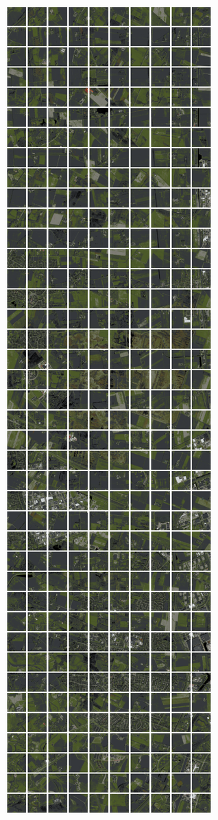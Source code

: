 <html>
<div>
<img src="https://github.com/HakkaTjakka/NL_TILE_MAP/blob/main/18/641/-1047/r.6410.-10470.png" height="44" width="44">
<img src="https://github.com/HakkaTjakka/NL_TILE_MAP/blob/main/18/641/-1047/r.6411.-10470.png" height="44" width="44">
<img src="https://github.com/HakkaTjakka/NL_TILE_MAP/blob/main/18/641/-1047/r.6412.-10470.png" height="44" width="44">
<img src="https://github.com/HakkaTjakka/NL_TILE_MAP/blob/main/18/641/-1047/r.6413.-10470.png" height="44" width="44">
<img src="https://github.com/HakkaTjakka/NL_TILE_MAP/blob/main/18/641/-1047/r.6414.-10470.png" height="44" width="44">
<img src="https://github.com/HakkaTjakka/NL_TILE_MAP/blob/main/18/641/-1047/r.6415.-10470.png" height="44" width="44">
<img src="https://github.com/HakkaTjakka/NL_TILE_MAP/blob/main/18/641/-1047/r.6416.-10470.png" height="44" width="44">
<img src="https://github.com/HakkaTjakka/NL_TILE_MAP/blob/main/18/641/-1047/r.6417.-10470.png" height="44" width="44">
<img src="https://github.com/HakkaTjakka/NL_TILE_MAP/blob/main/18/641/-1047/r.6418.-10470.png" height="44" width="44">
<img src="https://github.com/HakkaTjakka/NL_TILE_MAP/blob/main/18/641/-1047/r.6419.-10470.png" height="44" width="44">
<img src="https://github.com/HakkaTjakka/NL_TILE_MAP/blob/main/18/642/-1047/r.6420.-10470.png" height="44" width="44">
<img src="https://github.com/HakkaTjakka/NL_TILE_MAP/blob/main/18/642/-1047/r.6421.-10470.png" height="44" width="44">
<img src="https://github.com/HakkaTjakka/NL_TILE_MAP/blob/main/18/642/-1047/r.6422.-10470.png" height="44" width="44">
<img src="https://github.com/HakkaTjakka/NL_TILE_MAP/blob/main/18/642/-1047/r.6423.-10470.png" height="44" width="44">
<img src="https://github.com/HakkaTjakka/NL_TILE_MAP/blob/main/18/642/-1047/r.6424.-10470.png" height="44" width="44">
<img src="https://github.com/HakkaTjakka/NL_TILE_MAP/blob/main/18/642/-1047/r.6425.-10470.png" height="44" width="44">
<img src="https://github.com/HakkaTjakka/NL_TILE_MAP/blob/main/18/642/-1047/r.6426.-10470.png" height="44" width="44">
<img src="https://github.com/HakkaTjakka/NL_TILE_MAP/blob/main/18/642/-1047/r.6427.-10470.png" height="44" width="44">
<img src="https://github.com/HakkaTjakka/NL_TILE_MAP/blob/main/18/642/-1047/r.6428.-10470.png" height="44" width="44">
<img src="https://github.com/HakkaTjakka/NL_TILE_MAP/blob/main/18/642/-1047/r.6429.-10470.png" height="44" width="44">
<br>
<img src="https://github.com/HakkaTjakka/NL_TILE_MAP/blob/main/18/641/-1047/r.6410.-10469.png" height="44" width="44">
<img src="https://github.com/HakkaTjakka/NL_TILE_MAP/blob/main/18/641/-1047/r.6411.-10469.png" height="44" width="44">
<img src="https://github.com/HakkaTjakka/NL_TILE_MAP/blob/main/18/641/-1047/r.6412.-10469.png" height="44" width="44">
<img src="https://github.com/HakkaTjakka/NL_TILE_MAP/blob/main/18/641/-1047/r.6413.-10469.png" height="44" width="44">
<img src="https://github.com/HakkaTjakka/NL_TILE_MAP/blob/main/18/641/-1047/r.6414.-10469.png" height="44" width="44">
<img src="https://github.com/HakkaTjakka/NL_TILE_MAP/blob/main/18/641/-1047/r.6415.-10469.png" height="44" width="44">
<img src="https://github.com/HakkaTjakka/NL_TILE_MAP/blob/main/18/641/-1047/r.6416.-10469.png" height="44" width="44">
<img src="https://github.com/HakkaTjakka/NL_TILE_MAP/blob/main/18/641/-1047/r.6417.-10469.png" height="44" width="44">
<img src="https://github.com/HakkaTjakka/NL_TILE_MAP/blob/main/18/641/-1047/r.6418.-10469.png" height="44" width="44">
<img src="https://github.com/HakkaTjakka/NL_TILE_MAP/blob/main/18/641/-1047/r.6419.-10469.png" height="44" width="44">
<img src="https://github.com/HakkaTjakka/NL_TILE_MAP/blob/main/18/642/-1047/r.6420.-10469.png" height="44" width="44">
<img src="https://github.com/HakkaTjakka/NL_TILE_MAP/blob/main/18/642/-1047/r.6421.-10469.png" height="44" width="44">
<img src="https://github.com/HakkaTjakka/NL_TILE_MAP/blob/main/18/642/-1047/r.6422.-10469.png" height="44" width="44">
<img src="https://github.com/HakkaTjakka/NL_TILE_MAP/blob/main/18/642/-1047/r.6423.-10469.png" height="44" width="44">
<img src="https://github.com/HakkaTjakka/NL_TILE_MAP/blob/main/18/642/-1047/r.6424.-10469.png" height="44" width="44">
<img src="https://github.com/HakkaTjakka/NL_TILE_MAP/blob/main/18/642/-1047/r.6425.-10469.png" height="44" width="44">
<img src="https://github.com/HakkaTjakka/NL_TILE_MAP/blob/main/18/642/-1047/r.6426.-10469.png" height="44" width="44">
<img src="https://github.com/HakkaTjakka/NL_TILE_MAP/blob/main/18/642/-1047/r.6427.-10469.png" height="44" width="44">
<img src="https://github.com/HakkaTjakka/NL_TILE_MAP/blob/main/18/642/-1047/r.6428.-10469.png" height="44" width="44">
<img src="https://github.com/HakkaTjakka/NL_TILE_MAP/blob/main/18/642/-1047/r.6429.-10469.png" height="44" width="44">
<br>
<img src="https://github.com/HakkaTjakka/NL_TILE_MAP/blob/main/18/641/-1047/r.6410.-10468.png" height="44" width="44">
<img src="https://github.com/HakkaTjakka/NL_TILE_MAP/blob/main/18/641/-1047/r.6411.-10468.png" height="44" width="44">
<img src="https://github.com/HakkaTjakka/NL_TILE_MAP/blob/main/18/641/-1047/r.6412.-10468.png" height="44" width="44">
<img src="https://github.com/HakkaTjakka/NL_TILE_MAP/blob/main/18/641/-1047/r.6413.-10468.png" height="44" width="44">
<img src="https://github.com/HakkaTjakka/NL_TILE_MAP/blob/main/18/641/-1047/r.6414.-10468.png" height="44" width="44">
<img src="https://github.com/HakkaTjakka/NL_TILE_MAP/blob/main/18/641/-1047/r.6415.-10468.png" height="44" width="44">
<img src="https://github.com/HakkaTjakka/NL_TILE_MAP/blob/main/18/641/-1047/r.6416.-10468.png" height="44" width="44">
<img src="https://github.com/HakkaTjakka/NL_TILE_MAP/blob/main/18/641/-1047/r.6417.-10468.png" height="44" width="44">
<img src="https://github.com/HakkaTjakka/NL_TILE_MAP/blob/main/18/641/-1047/r.6418.-10468.png" height="44" width="44">
<img src="https://github.com/HakkaTjakka/NL_TILE_MAP/blob/main/18/641/-1047/r.6419.-10468.png" height="44" width="44">
<img src="https://github.com/HakkaTjakka/NL_TILE_MAP/blob/main/18/642/-1047/r.6420.-10468.png" height="44" width="44">
<img src="https://github.com/HakkaTjakka/NL_TILE_MAP/blob/main/18/642/-1047/r.6421.-10468.png" height="44" width="44">
<img src="https://github.com/HakkaTjakka/NL_TILE_MAP/blob/main/18/642/-1047/r.6422.-10468.png" height="44" width="44">
<img src="https://github.com/HakkaTjakka/NL_TILE_MAP/blob/main/18/642/-1047/r.6423.-10468.png" height="44" width="44">
<img src="https://github.com/HakkaTjakka/NL_TILE_MAP/blob/main/18/642/-1047/r.6424.-10468.png" height="44" width="44">
<img src="https://github.com/HakkaTjakka/NL_TILE_MAP/blob/main/18/642/-1047/r.6425.-10468.png" height="44" width="44">
<img src="https://github.com/HakkaTjakka/NL_TILE_MAP/blob/main/18/642/-1047/r.6426.-10468.png" height="44" width="44">
<img src="https://github.com/HakkaTjakka/NL_TILE_MAP/blob/main/18/642/-1047/r.6427.-10468.png" height="44" width="44">
<img src="https://github.com/HakkaTjakka/NL_TILE_MAP/blob/main/18/642/-1047/r.6428.-10468.png" height="44" width="44">
<img src="https://github.com/HakkaTjakka/NL_TILE_MAP/blob/main/18/642/-1047/r.6429.-10468.png" height="44" width="44">
<br>
<img src="https://github.com/HakkaTjakka/NL_TILE_MAP/blob/main/18/641/-1047/r.6410.-10467.png" height="44" width="44">
<img src="https://github.com/HakkaTjakka/NL_TILE_MAP/blob/main/18/641/-1047/r.6411.-10467.png" height="44" width="44">
<img src="https://github.com/HakkaTjakka/NL_TILE_MAP/blob/main/18/641/-1047/r.6412.-10467.png" height="44" width="44">
<img src="https://github.com/HakkaTjakka/NL_TILE_MAP/blob/main/18/641/-1047/r.6413.-10467.png" height="44" width="44">
<img src="https://github.com/HakkaTjakka/NL_TILE_MAP/blob/main/18/641/-1047/r.6414.-10467.png" height="44" width="44">
<img src="https://github.com/HakkaTjakka/NL_TILE_MAP/blob/main/18/641/-1047/r.6415.-10467.png" height="44" width="44">
<img src="https://github.com/HakkaTjakka/NL_TILE_MAP/blob/main/18/641/-1047/r.6416.-10467.png" height="44" width="44">
<img src="https://github.com/HakkaTjakka/NL_TILE_MAP/blob/main/18/641/-1047/r.6417.-10467.png" height="44" width="44">
<img src="https://github.com/HakkaTjakka/NL_TILE_MAP/blob/main/18/641/-1047/r.6418.-10467.png" height="44" width="44">
<img src="https://github.com/HakkaTjakka/NL_TILE_MAP/blob/main/18/641/-1047/r.6419.-10467.png" height="44" width="44">
<img src="https://github.com/HakkaTjakka/NL_TILE_MAP/blob/main/18/642/-1047/r.6420.-10467.png" height="44" width="44">
<img src="https://github.com/HakkaTjakka/NL_TILE_MAP/blob/main/18/642/-1047/r.6421.-10467.png" height="44" width="44">
<img src="https://github.com/HakkaTjakka/NL_TILE_MAP/blob/main/18/642/-1047/r.6422.-10467.png" height="44" width="44">
<img src="https://github.com/HakkaTjakka/NL_TILE_MAP/blob/main/18/642/-1047/r.6423.-10467.png" height="44" width="44">
<img src="https://github.com/HakkaTjakka/NL_TILE_MAP/blob/main/18/642/-1047/r.6424.-10467.png" height="44" width="44">
<img src="https://github.com/HakkaTjakka/NL_TILE_MAP/blob/main/18/642/-1047/r.6425.-10467.png" height="44" width="44">
<img src="https://github.com/HakkaTjakka/NL_TILE_MAP/blob/main/18/642/-1047/r.6426.-10467.png" height="44" width="44">
<img src="https://github.com/HakkaTjakka/NL_TILE_MAP/blob/main/18/642/-1047/r.6427.-10467.png" height="44" width="44">
<img src="https://github.com/HakkaTjakka/NL_TILE_MAP/blob/main/18/642/-1047/r.6428.-10467.png" height="44" width="44">
<img src="https://github.com/HakkaTjakka/NL_TILE_MAP/blob/main/18/642/-1047/r.6429.-10467.png" height="44" width="44">
<br>
<img src="https://github.com/HakkaTjakka/NL_TILE_MAP/blob/main/18/641/-1047/r.6410.-10466.png" height="44" width="44">
<img src="https://github.com/HakkaTjakka/NL_TILE_MAP/blob/main/18/641/-1047/r.6411.-10466.png" height="44" width="44">
<img src="https://github.com/HakkaTjakka/NL_TILE_MAP/blob/main/18/641/-1047/r.6412.-10466.png" height="44" width="44">
<img src="https://github.com/HakkaTjakka/NL_TILE_MAP/blob/main/18/641/-1047/r.6413.-10466.png" height="44" width="44">
<img src="https://github.com/HakkaTjakka/NL_TILE_MAP/blob/main/18/641/-1047/r.6414.-10466.png" height="44" width="44">
<img src="https://github.com/HakkaTjakka/NL_TILE_MAP/blob/main/18/641/-1047/r.6415.-10466.png" height="44" width="44">
<img src="https://github.com/HakkaTjakka/NL_TILE_MAP/blob/main/18/641/-1047/r.6416.-10466.png" height="44" width="44">
<img src="https://github.com/HakkaTjakka/NL_TILE_MAP/blob/main/18/641/-1047/r.6417.-10466.png" height="44" width="44">
<img src="https://github.com/HakkaTjakka/NL_TILE_MAP/blob/main/18/641/-1047/r.6418.-10466.png" height="44" width="44">
<img src="https://github.com/HakkaTjakka/NL_TILE_MAP/blob/main/18/641/-1047/r.6419.-10466.png" height="44" width="44">
<img src="https://github.com/HakkaTjakka/NL_TILE_MAP/blob/main/18/642/-1047/r.6420.-10466.png" height="44" width="44">
<img src="https://github.com/HakkaTjakka/NL_TILE_MAP/blob/main/18/642/-1047/r.6421.-10466.png" height="44" width="44">
<img src="https://github.com/HakkaTjakka/NL_TILE_MAP/blob/main/18/642/-1047/r.6422.-10466.png" height="44" width="44">
<img src="https://github.com/HakkaTjakka/NL_TILE_MAP/blob/main/18/642/-1047/r.6423.-10466.png" height="44" width="44">
<img src="https://github.com/HakkaTjakka/NL_TILE_MAP/blob/main/18/642/-1047/r.6424.-10466.png" height="44" width="44">
<img src="https://github.com/HakkaTjakka/NL_TILE_MAP/blob/main/18/642/-1047/r.6425.-10466.png" height="44" width="44">
<img src="https://github.com/HakkaTjakka/NL_TILE_MAP/blob/main/18/642/-1047/r.6426.-10466.png" height="44" width="44">
<img src="https://github.com/HakkaTjakka/NL_TILE_MAP/blob/main/18/642/-1047/r.6427.-10466.png" height="44" width="44">
<img src="https://github.com/HakkaTjakka/NL_TILE_MAP/blob/main/18/642/-1047/r.6428.-10466.png" height="44" width="44">
<img src="https://github.com/HakkaTjakka/NL_TILE_MAP/blob/main/18/642/-1047/r.6429.-10466.png" height="44" width="44">
<br>
<img src="https://github.com/HakkaTjakka/NL_TILE_MAP/blob/main/18/641/-1047/r.6410.-10465.png" height="44" width="44">
<img src="https://github.com/HakkaTjakka/NL_TILE_MAP/blob/main/18/641/-1047/r.6411.-10465.png" height="44" width="44">
<img src="https://github.com/HakkaTjakka/NL_TILE_MAP/blob/main/18/641/-1047/r.6412.-10465.png" height="44" width="44">
<img src="https://github.com/HakkaTjakka/NL_TILE_MAP/blob/main/18/641/-1047/r.6413.-10465.png" height="44" width="44">
<img src="https://github.com/HakkaTjakka/NL_TILE_MAP/blob/main/18/641/-1047/r.6414.-10465.png" height="44" width="44">
<img src="https://github.com/HakkaTjakka/NL_TILE_MAP/blob/main/18/641/-1047/r.6415.-10465.png" height="44" width="44">
<img src="https://github.com/HakkaTjakka/NL_TILE_MAP/blob/main/18/641/-1047/r.6416.-10465.png" height="44" width="44">
<img src="https://github.com/HakkaTjakka/NL_TILE_MAP/blob/main/18/641/-1047/r.6417.-10465.png" height="44" width="44">
<img src="https://github.com/HakkaTjakka/NL_TILE_MAP/blob/main/18/641/-1047/r.6418.-10465.png" height="44" width="44">
<img src="https://github.com/HakkaTjakka/NL_TILE_MAP/blob/main/18/641/-1047/r.6419.-10465.png" height="44" width="44">
<img src="https://github.com/HakkaTjakka/NL_TILE_MAP/blob/main/18/642/-1047/r.6420.-10465.png" height="44" width="44">
<img src="https://github.com/HakkaTjakka/NL_TILE_MAP/blob/main/18/642/-1047/r.6421.-10465.png" height="44" width="44">
<img src="https://github.com/HakkaTjakka/NL_TILE_MAP/blob/main/18/642/-1047/r.6422.-10465.png" height="44" width="44">
<img src="https://github.com/HakkaTjakka/NL_TILE_MAP/blob/main/18/642/-1047/r.6423.-10465.png" height="44" width="44">
<img src="https://github.com/HakkaTjakka/NL_TILE_MAP/blob/main/18/642/-1047/r.6424.-10465.png" height="44" width="44">
<img src="https://github.com/HakkaTjakka/NL_TILE_MAP/blob/main/18/642/-1047/r.6425.-10465.png" height="44" width="44">
<img src="https://github.com/HakkaTjakka/NL_TILE_MAP/blob/main/18/642/-1047/r.6426.-10465.png" height="44" width="44">
<img src="https://github.com/HakkaTjakka/NL_TILE_MAP/blob/main/18/642/-1047/r.6427.-10465.png" height="44" width="44">
<img src="https://github.com/HakkaTjakka/NL_TILE_MAP/blob/main/18/642/-1047/r.6428.-10465.png" height="44" width="44">
<img src="https://github.com/HakkaTjakka/NL_TILE_MAP/blob/main/18/642/-1047/r.6429.-10465.png" height="44" width="44">
<br>
<img src="https://github.com/HakkaTjakka/NL_TILE_MAP/blob/main/18/641/-1047/r.6410.-10464.png" height="44" width="44">
<img src="https://github.com/HakkaTjakka/NL_TILE_MAP/blob/main/18/641/-1047/r.6411.-10464.png" height="44" width="44">
<img src="https://github.com/HakkaTjakka/NL_TILE_MAP/blob/main/18/641/-1047/r.6412.-10464.png" height="44" width="44">
<img src="https://github.com/HakkaTjakka/NL_TILE_MAP/blob/main/18/641/-1047/r.6413.-10464.png" height="44" width="44">
<img src="https://github.com/HakkaTjakka/NL_TILE_MAP/blob/main/18/641/-1047/r.6414.-10464.png" height="44" width="44">
<img src="https://github.com/HakkaTjakka/NL_TILE_MAP/blob/main/18/641/-1047/r.6415.-10464.png" height="44" width="44">
<img src="https://github.com/HakkaTjakka/NL_TILE_MAP/blob/main/18/641/-1047/r.6416.-10464.png" height="44" width="44">
<img src="https://github.com/HakkaTjakka/NL_TILE_MAP/blob/main/18/641/-1047/r.6417.-10464.png" height="44" width="44">
<img src="https://github.com/HakkaTjakka/NL_TILE_MAP/blob/main/18/641/-1047/r.6418.-10464.png" height="44" width="44">
<img src="https://github.com/HakkaTjakka/NL_TILE_MAP/blob/main/18/641/-1047/r.6419.-10464.png" height="44" width="44">
<img src="https://github.com/HakkaTjakka/NL_TILE_MAP/blob/main/18/642/-1047/r.6420.-10464.png" height="44" width="44">
<img src="https://github.com/HakkaTjakka/NL_TILE_MAP/blob/main/18/642/-1047/r.6421.-10464.png" height="44" width="44">
<img src="https://github.com/HakkaTjakka/NL_TILE_MAP/blob/main/18/642/-1047/r.6422.-10464.png" height="44" width="44">
<img src="https://github.com/HakkaTjakka/NL_TILE_MAP/blob/main/18/642/-1047/r.6423.-10464.png" height="44" width="44">
<img src="https://github.com/HakkaTjakka/NL_TILE_MAP/blob/main/18/642/-1047/r.6424.-10464.png" height="44" width="44">
<img src="https://github.com/HakkaTjakka/NL_TILE_MAP/blob/main/18/642/-1047/r.6425.-10464.png" height="44" width="44">
<img src="https://github.com/HakkaTjakka/NL_TILE_MAP/blob/main/18/642/-1047/r.6426.-10464.png" height="44" width="44">
<img src="https://github.com/HakkaTjakka/NL_TILE_MAP/blob/main/18/642/-1047/r.6427.-10464.png" height="44" width="44">
<img src="https://github.com/HakkaTjakka/NL_TILE_MAP/blob/main/18/642/-1047/r.6428.-10464.png" height="44" width="44">
<img src="https://github.com/HakkaTjakka/NL_TILE_MAP/blob/main/18/642/-1047/r.6429.-10464.png" height="44" width="44">
<br>
<img src="https://github.com/HakkaTjakka/NL_TILE_MAP/blob/main/18/641/-1047/r.6410.-10463.png" height="44" width="44">
<img src="https://github.com/HakkaTjakka/NL_TILE_MAP/blob/main/18/641/-1047/r.6411.-10463.png" height="44" width="44">
<img src="https://github.com/HakkaTjakka/NL_TILE_MAP/blob/main/18/641/-1047/r.6412.-10463.png" height="44" width="44">
<img src="https://github.com/HakkaTjakka/NL_TILE_MAP/blob/main/18/641/-1047/r.6413.-10463.png" height="44" width="44">
<img src="https://github.com/HakkaTjakka/NL_TILE_MAP/blob/main/18/641/-1047/r.6414.-10463.png" height="44" width="44">
<img src="https://github.com/HakkaTjakka/NL_TILE_MAP/blob/main/18/641/-1047/r.6415.-10463.png" height="44" width="44">
<img src="https://github.com/HakkaTjakka/NL_TILE_MAP/blob/main/18/641/-1047/r.6416.-10463.png" height="44" width="44">
<img src="https://github.com/HakkaTjakka/NL_TILE_MAP/blob/main/18/641/-1047/r.6417.-10463.png" height="44" width="44">
<img src="https://github.com/HakkaTjakka/NL_TILE_MAP/blob/main/18/641/-1047/r.6418.-10463.png" height="44" width="44">
<img src="https://github.com/HakkaTjakka/NL_TILE_MAP/blob/main/18/641/-1047/r.6419.-10463.png" height="44" width="44">
<img src="https://github.com/HakkaTjakka/NL_TILE_MAP/blob/main/18/642/-1047/r.6420.-10463.png" height="44" width="44">
<img src="https://github.com/HakkaTjakka/NL_TILE_MAP/blob/main/18/642/-1047/r.6421.-10463.png" height="44" width="44">
<img src="https://github.com/HakkaTjakka/NL_TILE_MAP/blob/main/18/642/-1047/r.6422.-10463.png" height="44" width="44">
<img src="https://github.com/HakkaTjakka/NL_TILE_MAP/blob/main/18/642/-1047/r.6423.-10463.png" height="44" width="44">
<img src="https://github.com/HakkaTjakka/NL_TILE_MAP/blob/main/18/642/-1047/r.6424.-10463.png" height="44" width="44">
<img src="https://github.com/HakkaTjakka/NL_TILE_MAP/blob/main/18/642/-1047/r.6425.-10463.png" height="44" width="44">
<img src="https://github.com/HakkaTjakka/NL_TILE_MAP/blob/main/18/642/-1047/r.6426.-10463.png" height="44" width="44">
<img src="https://github.com/HakkaTjakka/NL_TILE_MAP/blob/main/18/642/-1047/r.6427.-10463.png" height="44" width="44">
<img src="https://github.com/HakkaTjakka/NL_TILE_MAP/blob/main/18/642/-1047/r.6428.-10463.png" height="44" width="44">
<img src="https://github.com/HakkaTjakka/NL_TILE_MAP/blob/main/18/642/-1047/r.6429.-10463.png" height="44" width="44">
<br>
<img src="https://github.com/HakkaTjakka/NL_TILE_MAP/blob/main/18/641/-1047/r.6410.-10462.png" height="44" width="44">
<img src="https://github.com/HakkaTjakka/NL_TILE_MAP/blob/main/18/641/-1047/r.6411.-10462.png" height="44" width="44">
<img src="https://github.com/HakkaTjakka/NL_TILE_MAP/blob/main/18/641/-1047/r.6412.-10462.png" height="44" width="44">
<img src="https://github.com/HakkaTjakka/NL_TILE_MAP/blob/main/18/641/-1047/r.6413.-10462.png" height="44" width="44">
<img src="https://github.com/HakkaTjakka/NL_TILE_MAP/blob/main/18/641/-1047/r.6414.-10462.png" height="44" width="44">
<img src="https://github.com/HakkaTjakka/NL_TILE_MAP/blob/main/18/641/-1047/r.6415.-10462.png" height="44" width="44">
<img src="https://github.com/HakkaTjakka/NL_TILE_MAP/blob/main/18/641/-1047/r.6416.-10462.png" height="44" width="44">
<img src="https://github.com/HakkaTjakka/NL_TILE_MAP/blob/main/18/641/-1047/r.6417.-10462.png" height="44" width="44">
<img src="https://github.com/HakkaTjakka/NL_TILE_MAP/blob/main/18/641/-1047/r.6418.-10462.png" height="44" width="44">
<img src="https://github.com/HakkaTjakka/NL_TILE_MAP/blob/main/18/641/-1047/r.6419.-10462.png" height="44" width="44">
<img src="https://github.com/HakkaTjakka/NL_TILE_MAP/blob/main/18/642/-1047/r.6420.-10462.png" height="44" width="44">
<img src="https://github.com/HakkaTjakka/NL_TILE_MAP/blob/main/18/642/-1047/r.6421.-10462.png" height="44" width="44">
<img src="https://github.com/HakkaTjakka/NL_TILE_MAP/blob/main/18/642/-1047/r.6422.-10462.png" height="44" width="44">
<img src="https://github.com/HakkaTjakka/NL_TILE_MAP/blob/main/18/642/-1047/r.6423.-10462.png" height="44" width="44">
<img src="https://github.com/HakkaTjakka/NL_TILE_MAP/blob/main/18/642/-1047/r.6424.-10462.png" height="44" width="44">
<img src="https://github.com/HakkaTjakka/NL_TILE_MAP/blob/main/18/642/-1047/r.6425.-10462.png" height="44" width="44">
<img src="https://github.com/HakkaTjakka/NL_TILE_MAP/blob/main/18/642/-1047/r.6426.-10462.png" height="44" width="44">
<img src="https://github.com/HakkaTjakka/NL_TILE_MAP/blob/main/18/642/-1047/r.6427.-10462.png" height="44" width="44">
<img src="https://github.com/HakkaTjakka/NL_TILE_MAP/blob/main/18/642/-1047/r.6428.-10462.png" height="44" width="44">
<img src="https://github.com/HakkaTjakka/NL_TILE_MAP/blob/main/18/642/-1047/r.6429.-10462.png" height="44" width="44">
<br>
<img src="https://github.com/HakkaTjakka/NL_TILE_MAP/blob/main/18/641/-1047/r.6410.-10461.png" height="44" width="44">
<img src="https://github.com/HakkaTjakka/NL_TILE_MAP/blob/main/18/641/-1047/r.6411.-10461.png" height="44" width="44">
<img src="https://github.com/HakkaTjakka/NL_TILE_MAP/blob/main/18/641/-1047/r.6412.-10461.png" height="44" width="44">
<img src="https://github.com/HakkaTjakka/NL_TILE_MAP/blob/main/18/641/-1047/r.6413.-10461.png" height="44" width="44">
<img src="https://github.com/HakkaTjakka/NL_TILE_MAP/blob/main/18/641/-1047/r.6414.-10461.png" height="44" width="44">
<img src="https://github.com/HakkaTjakka/NL_TILE_MAP/blob/main/18/641/-1047/r.6415.-10461.png" height="44" width="44">
<img src="https://github.com/HakkaTjakka/NL_TILE_MAP/blob/main/18/641/-1047/r.6416.-10461.png" height="44" width="44">
<img src="https://github.com/HakkaTjakka/NL_TILE_MAP/blob/main/18/641/-1047/r.6417.-10461.png" height="44" width="44">
<img src="https://github.com/HakkaTjakka/NL_TILE_MAP/blob/main/18/641/-1047/r.6418.-10461.png" height="44" width="44">
<img src="https://github.com/HakkaTjakka/NL_TILE_MAP/blob/main/18/641/-1047/r.6419.-10461.png" height="44" width="44">
<img src="https://github.com/HakkaTjakka/NL_TILE_MAP/blob/main/18/642/-1047/r.6420.-10461.png" height="44" width="44">
<img src="https://github.com/HakkaTjakka/NL_TILE_MAP/blob/main/18/642/-1047/r.6421.-10461.png" height="44" width="44">
<img src="https://github.com/HakkaTjakka/NL_TILE_MAP/blob/main/18/642/-1047/r.6422.-10461.png" height="44" width="44">
<img src="https://github.com/HakkaTjakka/NL_TILE_MAP/blob/main/18/642/-1047/r.6423.-10461.png" height="44" width="44">
<img src="https://github.com/HakkaTjakka/NL_TILE_MAP/blob/main/18/642/-1047/r.6424.-10461.png" height="44" width="44">
<img src="https://github.com/HakkaTjakka/NL_TILE_MAP/blob/main/18/642/-1047/r.6425.-10461.png" height="44" width="44">
<img src="https://github.com/HakkaTjakka/NL_TILE_MAP/blob/main/18/642/-1047/r.6426.-10461.png" height="44" width="44">
<img src="https://github.com/HakkaTjakka/NL_TILE_MAP/blob/main/18/642/-1047/r.6427.-10461.png" height="44" width="44">
<img src="https://github.com/HakkaTjakka/NL_TILE_MAP/blob/main/18/642/-1047/r.6428.-10461.png" height="44" width="44">
<img src="https://github.com/HakkaTjakka/NL_TILE_MAP/blob/main/18/642/-1047/r.6429.-10461.png" height="44" width="44">
<br>
<img src="https://github.com/HakkaTjakka/NL_TILE_MAP/blob/main/18/641/-1046/r.6410.-10460.png" height="44" width="44">
<img src="https://github.com/HakkaTjakka/NL_TILE_MAP/blob/main/18/641/-1046/r.6411.-10460.png" height="44" width="44">
<img src="https://github.com/HakkaTjakka/NL_TILE_MAP/blob/main/18/641/-1046/r.6412.-10460.png" height="44" width="44">
<img src="https://github.com/HakkaTjakka/NL_TILE_MAP/blob/main/18/641/-1046/r.6413.-10460.png" height="44" width="44">
<img src="https://github.com/HakkaTjakka/NL_TILE_MAP/blob/main/18/641/-1046/r.6414.-10460.png" height="44" width="44">
<img src="https://github.com/HakkaTjakka/NL_TILE_MAP/blob/main/18/641/-1046/r.6415.-10460.png" height="44" width="44">
<img src="https://github.com/HakkaTjakka/NL_TILE_MAP/blob/main/18/641/-1046/r.6416.-10460.png" height="44" width="44">
<img src="https://github.com/HakkaTjakka/NL_TILE_MAP/blob/main/18/641/-1046/r.6417.-10460.png" height="44" width="44">
<img src="https://github.com/HakkaTjakka/NL_TILE_MAP/blob/main/18/641/-1046/r.6418.-10460.png" height="44" width="44">
<img src="https://github.com/HakkaTjakka/NL_TILE_MAP/blob/main/18/641/-1046/r.6419.-10460.png" height="44" width="44">
<img src="https://github.com/HakkaTjakka/NL_TILE_MAP/blob/main/18/642/-1046/r.6420.-10460.png" height="44" width="44">
<img src="https://github.com/HakkaTjakka/NL_TILE_MAP/blob/main/18/642/-1046/r.6421.-10460.png" height="44" width="44">
<img src="https://github.com/HakkaTjakka/NL_TILE_MAP/blob/main/18/642/-1046/r.6422.-10460.png" height="44" width="44">
<img src="https://github.com/HakkaTjakka/NL_TILE_MAP/blob/main/18/642/-1046/r.6423.-10460.png" height="44" width="44">
<img src="https://github.com/HakkaTjakka/NL_TILE_MAP/blob/main/18/642/-1046/r.6424.-10460.png" height="44" width="44">
<img src="https://github.com/HakkaTjakka/NL_TILE_MAP/blob/main/18/642/-1046/r.6425.-10460.png" height="44" width="44">
<img src="https://github.com/HakkaTjakka/NL_TILE_MAP/blob/main/18/642/-1046/r.6426.-10460.png" height="44" width="44">
<img src="https://github.com/HakkaTjakka/NL_TILE_MAP/blob/main/18/642/-1046/r.6427.-10460.png" height="44" width="44">
<img src="https://github.com/HakkaTjakka/NL_TILE_MAP/blob/main/18/642/-1046/r.6428.-10460.png" height="44" width="44">
<img src="https://github.com/HakkaTjakka/NL_TILE_MAP/blob/main/18/642/-1046/r.6429.-10460.png" height="44" width="44">
<br>
<img src="https://github.com/HakkaTjakka/NL_TILE_MAP/blob/main/18/641/-1046/r.6410.-10459.png" height="44" width="44">
<img src="https://github.com/HakkaTjakka/NL_TILE_MAP/blob/main/18/641/-1046/r.6411.-10459.png" height="44" width="44">
<img src="https://github.com/HakkaTjakka/NL_TILE_MAP/blob/main/18/641/-1046/r.6412.-10459.png" height="44" width="44">
<img src="https://github.com/HakkaTjakka/NL_TILE_MAP/blob/main/18/641/-1046/r.6413.-10459.png" height="44" width="44">
<img src="https://github.com/HakkaTjakka/NL_TILE_MAP/blob/main/18/641/-1046/r.6414.-10459.png" height="44" width="44">
<img src="https://github.com/HakkaTjakka/NL_TILE_MAP/blob/main/18/641/-1046/r.6415.-10459.png" height="44" width="44">
<img src="https://github.com/HakkaTjakka/NL_TILE_MAP/blob/main/18/641/-1046/r.6416.-10459.png" height="44" width="44">
<img src="https://github.com/HakkaTjakka/NL_TILE_MAP/blob/main/18/641/-1046/r.6417.-10459.png" height="44" width="44">
<img src="https://github.com/HakkaTjakka/NL_TILE_MAP/blob/main/18/641/-1046/r.6418.-10459.png" height="44" width="44">
<img src="https://github.com/HakkaTjakka/NL_TILE_MAP/blob/main/18/641/-1046/r.6419.-10459.png" height="44" width="44">
<img src="https://github.com/HakkaTjakka/NL_TILE_MAP/blob/main/18/642/-1046/r.6420.-10459.png" height="44" width="44">
<img src="https://github.com/HakkaTjakka/NL_TILE_MAP/blob/main/18/642/-1046/r.6421.-10459.png" height="44" width="44">
<img src="https://github.com/HakkaTjakka/NL_TILE_MAP/blob/main/18/642/-1046/r.6422.-10459.png" height="44" width="44">
<img src="https://github.com/HakkaTjakka/NL_TILE_MAP/blob/main/18/642/-1046/r.6423.-10459.png" height="44" width="44">
<img src="https://github.com/HakkaTjakka/NL_TILE_MAP/blob/main/18/642/-1046/r.6424.-10459.png" height="44" width="44">
<img src="https://github.com/HakkaTjakka/NL_TILE_MAP/blob/main/18/642/-1046/r.6425.-10459.png" height="44" width="44">
<img src="https://github.com/HakkaTjakka/NL_TILE_MAP/blob/main/18/642/-1046/r.6426.-10459.png" height="44" width="44">
<img src="https://github.com/HakkaTjakka/NL_TILE_MAP/blob/main/18/642/-1046/r.6427.-10459.png" height="44" width="44">
<img src="https://github.com/HakkaTjakka/NL_TILE_MAP/blob/main/18/642/-1046/r.6428.-10459.png" height="44" width="44">
<img src="https://github.com/HakkaTjakka/NL_TILE_MAP/blob/main/18/642/-1046/r.6429.-10459.png" height="44" width="44">
<br>
<img src="https://github.com/HakkaTjakka/NL_TILE_MAP/blob/main/18/641/-1046/r.6410.-10458.png" height="44" width="44">
<img src="https://github.com/HakkaTjakka/NL_TILE_MAP/blob/main/18/641/-1046/r.6411.-10458.png" height="44" width="44">
<img src="https://github.com/HakkaTjakka/NL_TILE_MAP/blob/main/18/641/-1046/r.6412.-10458.png" height="44" width="44">
<img src="https://github.com/HakkaTjakka/NL_TILE_MAP/blob/main/18/641/-1046/r.6413.-10458.png" height="44" width="44">
<img src="https://github.com/HakkaTjakka/NL_TILE_MAP/blob/main/18/641/-1046/r.6414.-10458.png" height="44" width="44">
<img src="https://github.com/HakkaTjakka/NL_TILE_MAP/blob/main/18/641/-1046/r.6415.-10458.png" height="44" width="44">
<img src="https://github.com/HakkaTjakka/NL_TILE_MAP/blob/main/18/641/-1046/r.6416.-10458.png" height="44" width="44">
<img src="https://github.com/HakkaTjakka/NL_TILE_MAP/blob/main/18/641/-1046/r.6417.-10458.png" height="44" width="44">
<img src="https://github.com/HakkaTjakka/NL_TILE_MAP/blob/main/18/641/-1046/r.6418.-10458.png" height="44" width="44">
<img src="https://github.com/HakkaTjakka/NL_TILE_MAP/blob/main/18/641/-1046/r.6419.-10458.png" height="44" width="44">
<img src="https://github.com/HakkaTjakka/NL_TILE_MAP/blob/main/18/642/-1046/r.6420.-10458.png" height="44" width="44">
<img src="https://github.com/HakkaTjakka/NL_TILE_MAP/blob/main/18/642/-1046/r.6421.-10458.png" height="44" width="44">
<img src="https://github.com/HakkaTjakka/NL_TILE_MAP/blob/main/18/642/-1046/r.6422.-10458.png" height="44" width="44">
<img src="https://github.com/HakkaTjakka/NL_TILE_MAP/blob/main/18/642/-1046/r.6423.-10458.png" height="44" width="44">
<img src="https://github.com/HakkaTjakka/NL_TILE_MAP/blob/main/18/642/-1046/r.6424.-10458.png" height="44" width="44">
<img src="https://github.com/HakkaTjakka/NL_TILE_MAP/blob/main/18/642/-1046/r.6425.-10458.png" height="44" width="44">
<img src="https://github.com/HakkaTjakka/NL_TILE_MAP/blob/main/18/642/-1046/r.6426.-10458.png" height="44" width="44">
<img src="https://github.com/HakkaTjakka/NL_TILE_MAP/blob/main/18/642/-1046/r.6427.-10458.png" height="44" width="44">
<img src="https://github.com/HakkaTjakka/NL_TILE_MAP/blob/main/18/642/-1046/r.6428.-10458.png" height="44" width="44">
<img src="https://github.com/HakkaTjakka/NL_TILE_MAP/blob/main/18/642/-1046/r.6429.-10458.png" height="44" width="44">
<br>
<img src="https://github.com/HakkaTjakka/NL_TILE_MAP/blob/main/18/641/-1046/r.6410.-10457.png" height="44" width="44">
<img src="https://github.com/HakkaTjakka/NL_TILE_MAP/blob/main/18/641/-1046/r.6411.-10457.png" height="44" width="44">
<img src="https://github.com/HakkaTjakka/NL_TILE_MAP/blob/main/18/641/-1046/r.6412.-10457.png" height="44" width="44">
<img src="https://github.com/HakkaTjakka/NL_TILE_MAP/blob/main/18/641/-1046/r.6413.-10457.png" height="44" width="44">
<img src="https://github.com/HakkaTjakka/NL_TILE_MAP/blob/main/18/641/-1046/r.6414.-10457.png" height="44" width="44">
<img src="https://github.com/HakkaTjakka/NL_TILE_MAP/blob/main/18/641/-1046/r.6415.-10457.png" height="44" width="44">
<img src="https://github.com/HakkaTjakka/NL_TILE_MAP/blob/main/18/641/-1046/r.6416.-10457.png" height="44" width="44">
<img src="https://github.com/HakkaTjakka/NL_TILE_MAP/blob/main/18/641/-1046/r.6417.-10457.png" height="44" width="44">
<img src="https://github.com/HakkaTjakka/NL_TILE_MAP/blob/main/18/641/-1046/r.6418.-10457.png" height="44" width="44">
<img src="https://github.com/HakkaTjakka/NL_TILE_MAP/blob/main/18/641/-1046/r.6419.-10457.png" height="44" width="44">
<img src="https://github.com/HakkaTjakka/NL_TILE_MAP/blob/main/18/642/-1046/r.6420.-10457.png" height="44" width="44">
<img src="https://github.com/HakkaTjakka/NL_TILE_MAP/blob/main/18/642/-1046/r.6421.-10457.png" height="44" width="44">
<img src="https://github.com/HakkaTjakka/NL_TILE_MAP/blob/main/18/642/-1046/r.6422.-10457.png" height="44" width="44">
<img src="https://github.com/HakkaTjakka/NL_TILE_MAP/blob/main/18/642/-1046/r.6423.-10457.png" height="44" width="44">
<img src="https://github.com/HakkaTjakka/NL_TILE_MAP/blob/main/18/642/-1046/r.6424.-10457.png" height="44" width="44">
<img src="https://github.com/HakkaTjakka/NL_TILE_MAP/blob/main/18/642/-1046/r.6425.-10457.png" height="44" width="44">
<img src="https://github.com/HakkaTjakka/NL_TILE_MAP/blob/main/18/642/-1046/r.6426.-10457.png" height="44" width="44">
<img src="https://github.com/HakkaTjakka/NL_TILE_MAP/blob/main/18/642/-1046/r.6427.-10457.png" height="44" width="44">
<img src="https://github.com/HakkaTjakka/NL_TILE_MAP/blob/main/18/642/-1046/r.6428.-10457.png" height="44" width="44">
<img src="https://github.com/HakkaTjakka/NL_TILE_MAP/blob/main/18/642/-1046/r.6429.-10457.png" height="44" width="44">
<br>
<img src="https://github.com/HakkaTjakka/NL_TILE_MAP/blob/main/18/641/-1046/r.6410.-10456.png" height="44" width="44">
<img src="https://github.com/HakkaTjakka/NL_TILE_MAP/blob/main/18/641/-1046/r.6411.-10456.png" height="44" width="44">
<img src="https://github.com/HakkaTjakka/NL_TILE_MAP/blob/main/18/641/-1046/r.6412.-10456.png" height="44" width="44">
<img src="https://github.com/HakkaTjakka/NL_TILE_MAP/blob/main/18/641/-1046/r.6413.-10456.png" height="44" width="44">
<img src="https://github.com/HakkaTjakka/NL_TILE_MAP/blob/main/18/641/-1046/r.6414.-10456.png" height="44" width="44">
<img src="https://github.com/HakkaTjakka/NL_TILE_MAP/blob/main/18/641/-1046/r.6415.-10456.png" height="44" width="44">
<img src="https://github.com/HakkaTjakka/NL_TILE_MAP/blob/main/18/641/-1046/r.6416.-10456.png" height="44" width="44">
<img src="https://github.com/HakkaTjakka/NL_TILE_MAP/blob/main/18/641/-1046/r.6417.-10456.png" height="44" width="44">
<img src="https://github.com/HakkaTjakka/NL_TILE_MAP/blob/main/18/641/-1046/r.6418.-10456.png" height="44" width="44">
<img src="https://github.com/HakkaTjakka/NL_TILE_MAP/blob/main/18/641/-1046/r.6419.-10456.png" height="44" width="44">
<img src="https://github.com/HakkaTjakka/NL_TILE_MAP/blob/main/18/642/-1046/r.6420.-10456.png" height="44" width="44">
<img src="https://github.com/HakkaTjakka/NL_TILE_MAP/blob/main/18/642/-1046/r.6421.-10456.png" height="44" width="44">
<img src="https://github.com/HakkaTjakka/NL_TILE_MAP/blob/main/18/642/-1046/r.6422.-10456.png" height="44" width="44">
<img src="https://github.com/HakkaTjakka/NL_TILE_MAP/blob/main/18/642/-1046/r.6423.-10456.png" height="44" width="44">
<img src="https://github.com/HakkaTjakka/NL_TILE_MAP/blob/main/18/642/-1046/r.6424.-10456.png" height="44" width="44">
<img src="https://github.com/HakkaTjakka/NL_TILE_MAP/blob/main/18/642/-1046/r.6425.-10456.png" height="44" width="44">
<img src="https://github.com/HakkaTjakka/NL_TILE_MAP/blob/main/18/642/-1046/r.6426.-10456.png" height="44" width="44">
<img src="https://github.com/HakkaTjakka/NL_TILE_MAP/blob/main/18/642/-1046/r.6427.-10456.png" height="44" width="44">
<img src="https://github.com/HakkaTjakka/NL_TILE_MAP/blob/main/18/642/-1046/r.6428.-10456.png" height="44" width="44">
<img src="https://github.com/HakkaTjakka/NL_TILE_MAP/blob/main/18/642/-1046/r.6429.-10456.png" height="44" width="44">
<br>
<img src="https://github.com/HakkaTjakka/NL_TILE_MAP/blob/main/18/641/-1046/r.6410.-10455.png" height="44" width="44">
<img src="https://github.com/HakkaTjakka/NL_TILE_MAP/blob/main/18/641/-1046/r.6411.-10455.png" height="44" width="44">
<img src="https://github.com/HakkaTjakka/NL_TILE_MAP/blob/main/18/641/-1046/r.6412.-10455.png" height="44" width="44">
<img src="https://github.com/HakkaTjakka/NL_TILE_MAP/blob/main/18/641/-1046/r.6413.-10455.png" height="44" width="44">
<img src="https://github.com/HakkaTjakka/NL_TILE_MAP/blob/main/18/641/-1046/r.6414.-10455.png" height="44" width="44">
<img src="https://github.com/HakkaTjakka/NL_TILE_MAP/blob/main/18/641/-1046/r.6415.-10455.png" height="44" width="44">
<img src="https://github.com/HakkaTjakka/NL_TILE_MAP/blob/main/18/641/-1046/r.6416.-10455.png" height="44" width="44">
<img src="https://github.com/HakkaTjakka/NL_TILE_MAP/blob/main/18/641/-1046/r.6417.-10455.png" height="44" width="44">
<img src="https://github.com/HakkaTjakka/NL_TILE_MAP/blob/main/18/641/-1046/r.6418.-10455.png" height="44" width="44">
<img src="https://github.com/HakkaTjakka/NL_TILE_MAP/blob/main/18/641/-1046/r.6419.-10455.png" height="44" width="44">
<img src="https://github.com/HakkaTjakka/NL_TILE_MAP/blob/main/18/642/-1046/r.6420.-10455.png" height="44" width="44">
<img src="https://github.com/HakkaTjakka/NL_TILE_MAP/blob/main/18/642/-1046/r.6421.-10455.png" height="44" width="44">
<img src="https://github.com/HakkaTjakka/NL_TILE_MAP/blob/main/18/642/-1046/r.6422.-10455.png" height="44" width="44">
<img src="https://github.com/HakkaTjakka/NL_TILE_MAP/blob/main/18/642/-1046/r.6423.-10455.png" height="44" width="44">
<img src="https://github.com/HakkaTjakka/NL_TILE_MAP/blob/main/18/642/-1046/r.6424.-10455.png" height="44" width="44">
<img src="https://github.com/HakkaTjakka/NL_TILE_MAP/blob/main/18/642/-1046/r.6425.-10455.png" height="44" width="44">
<img src="https://github.com/HakkaTjakka/NL_TILE_MAP/blob/main/18/642/-1046/r.6426.-10455.png" height="44" width="44">
<img src="https://github.com/HakkaTjakka/NL_TILE_MAP/blob/main/18/642/-1046/r.6427.-10455.png" height="44" width="44">
<img src="https://github.com/HakkaTjakka/NL_TILE_MAP/blob/main/18/642/-1046/r.6428.-10455.png" height="44" width="44">
<img src="https://github.com/HakkaTjakka/NL_TILE_MAP/blob/main/18/642/-1046/r.6429.-10455.png" height="44" width="44">
<br>
<img src="https://github.com/HakkaTjakka/NL_TILE_MAP/blob/main/18/641/-1046/r.6410.-10454.png" height="44" width="44">
<img src="https://github.com/HakkaTjakka/NL_TILE_MAP/blob/main/18/641/-1046/r.6411.-10454.png" height="44" width="44">
<img src="https://github.com/HakkaTjakka/NL_TILE_MAP/blob/main/18/641/-1046/r.6412.-10454.png" height="44" width="44">
<img src="https://github.com/HakkaTjakka/NL_TILE_MAP/blob/main/18/641/-1046/r.6413.-10454.png" height="44" width="44">
<img src="https://github.com/HakkaTjakka/NL_TILE_MAP/blob/main/18/641/-1046/r.6414.-10454.png" height="44" width="44">
<img src="https://github.com/HakkaTjakka/NL_TILE_MAP/blob/main/18/641/-1046/r.6415.-10454.png" height="44" width="44">
<img src="https://github.com/HakkaTjakka/NL_TILE_MAP/blob/main/18/641/-1046/r.6416.-10454.png" height="44" width="44">
<img src="https://github.com/HakkaTjakka/NL_TILE_MAP/blob/main/18/641/-1046/r.6417.-10454.png" height="44" width="44">
<img src="https://github.com/HakkaTjakka/NL_TILE_MAP/blob/main/18/641/-1046/r.6418.-10454.png" height="44" width="44">
<img src="https://github.com/HakkaTjakka/NL_TILE_MAP/blob/main/18/641/-1046/r.6419.-10454.png" height="44" width="44">
<img src="https://github.com/HakkaTjakka/NL_TILE_MAP/blob/main/18/642/-1046/r.6420.-10454.png" height="44" width="44">
<img src="https://github.com/HakkaTjakka/NL_TILE_MAP/blob/main/18/642/-1046/r.6421.-10454.png" height="44" width="44">
<img src="https://github.com/HakkaTjakka/NL_TILE_MAP/blob/main/18/642/-1046/r.6422.-10454.png" height="44" width="44">
<img src="https://github.com/HakkaTjakka/NL_TILE_MAP/blob/main/18/642/-1046/r.6423.-10454.png" height="44" width="44">
<img src="https://github.com/HakkaTjakka/NL_TILE_MAP/blob/main/18/642/-1046/r.6424.-10454.png" height="44" width="44">
<img src="https://github.com/HakkaTjakka/NL_TILE_MAP/blob/main/18/642/-1046/r.6425.-10454.png" height="44" width="44">
<img src="https://github.com/HakkaTjakka/NL_TILE_MAP/blob/main/18/642/-1046/r.6426.-10454.png" height="44" width="44">
<img src="https://github.com/HakkaTjakka/NL_TILE_MAP/blob/main/18/642/-1046/r.6427.-10454.png" height="44" width="44">
<img src="https://github.com/HakkaTjakka/NL_TILE_MAP/blob/main/18/642/-1046/r.6428.-10454.png" height="44" width="44">
<img src="https://github.com/HakkaTjakka/NL_TILE_MAP/blob/main/18/642/-1046/r.6429.-10454.png" height="44" width="44">
<br>
<img src="https://github.com/HakkaTjakka/NL_TILE_MAP/blob/main/18/641/-1046/r.6410.-10453.png" height="44" width="44">
<img src="https://github.com/HakkaTjakka/NL_TILE_MAP/blob/main/18/641/-1046/r.6411.-10453.png" height="44" width="44">
<img src="https://github.com/HakkaTjakka/NL_TILE_MAP/blob/main/18/641/-1046/r.6412.-10453.png" height="44" width="44">
<img src="https://github.com/HakkaTjakka/NL_TILE_MAP/blob/main/18/641/-1046/r.6413.-10453.png" height="44" width="44">
<img src="https://github.com/HakkaTjakka/NL_TILE_MAP/blob/main/18/641/-1046/r.6414.-10453.png" height="44" width="44">
<img src="https://github.com/HakkaTjakka/NL_TILE_MAP/blob/main/18/641/-1046/r.6415.-10453.png" height="44" width="44">
<img src="https://github.com/HakkaTjakka/NL_TILE_MAP/blob/main/18/641/-1046/r.6416.-10453.png" height="44" width="44">
<img src="https://github.com/HakkaTjakka/NL_TILE_MAP/blob/main/18/641/-1046/r.6417.-10453.png" height="44" width="44">
<img src="https://github.com/HakkaTjakka/NL_TILE_MAP/blob/main/18/641/-1046/r.6418.-10453.png" height="44" width="44">
<img src="https://github.com/HakkaTjakka/NL_TILE_MAP/blob/main/18/641/-1046/r.6419.-10453.png" height="44" width="44">
<img src="https://github.com/HakkaTjakka/NL_TILE_MAP/blob/main/18/642/-1046/r.6420.-10453.png" height="44" width="44">
<img src="https://github.com/HakkaTjakka/NL_TILE_MAP/blob/main/18/642/-1046/r.6421.-10453.png" height="44" width="44">
<img src="https://github.com/HakkaTjakka/NL_TILE_MAP/blob/main/18/642/-1046/r.6422.-10453.png" height="44" width="44">
<img src="https://github.com/HakkaTjakka/NL_TILE_MAP/blob/main/18/642/-1046/r.6423.-10453.png" height="44" width="44">
<img src="https://github.com/HakkaTjakka/NL_TILE_MAP/blob/main/18/642/-1046/r.6424.-10453.png" height="44" width="44">
<img src="https://github.com/HakkaTjakka/NL_TILE_MAP/blob/main/18/642/-1046/r.6425.-10453.png" height="44" width="44">
<img src="https://github.com/HakkaTjakka/NL_TILE_MAP/blob/main/18/642/-1046/r.6426.-10453.png" height="44" width="44">
<img src="https://github.com/HakkaTjakka/NL_TILE_MAP/blob/main/18/642/-1046/r.6427.-10453.png" height="44" width="44">
<img src="https://github.com/HakkaTjakka/NL_TILE_MAP/blob/main/18/642/-1046/r.6428.-10453.png" height="44" width="44">
<img src="https://github.com/HakkaTjakka/NL_TILE_MAP/blob/main/18/642/-1046/r.6429.-10453.png" height="44" width="44">
<br>
<img src="https://github.com/HakkaTjakka/NL_TILE_MAP/blob/main/18/641/-1046/r.6410.-10452.png" height="44" width="44">
<img src="https://github.com/HakkaTjakka/NL_TILE_MAP/blob/main/18/641/-1046/r.6411.-10452.png" height="44" width="44">
<img src="https://github.com/HakkaTjakka/NL_TILE_MAP/blob/main/18/641/-1046/r.6412.-10452.png" height="44" width="44">
<img src="https://github.com/HakkaTjakka/NL_TILE_MAP/blob/main/18/641/-1046/r.6413.-10452.png" height="44" width="44">
<img src="https://github.com/HakkaTjakka/NL_TILE_MAP/blob/main/18/641/-1046/r.6414.-10452.png" height="44" width="44">
<img src="https://github.com/HakkaTjakka/NL_TILE_MAP/blob/main/18/641/-1046/r.6415.-10452.png" height="44" width="44">
<img src="https://github.com/HakkaTjakka/NL_TILE_MAP/blob/main/18/641/-1046/r.6416.-10452.png" height="44" width="44">
<img src="https://github.com/HakkaTjakka/NL_TILE_MAP/blob/main/18/641/-1046/r.6417.-10452.png" height="44" width="44">
<img src="https://github.com/HakkaTjakka/NL_TILE_MAP/blob/main/18/641/-1046/r.6418.-10452.png" height="44" width="44">
<img src="https://github.com/HakkaTjakka/NL_TILE_MAP/blob/main/18/641/-1046/r.6419.-10452.png" height="44" width="44">
<img src="https://github.com/HakkaTjakka/NL_TILE_MAP/blob/main/18/642/-1046/r.6420.-10452.png" height="44" width="44">
<img src="https://github.com/HakkaTjakka/NL_TILE_MAP/blob/main/18/642/-1046/r.6421.-10452.png" height="44" width="44">
<img src="https://github.com/HakkaTjakka/NL_TILE_MAP/blob/main/18/642/-1046/r.6422.-10452.png" height="44" width="44">
<img src="https://github.com/HakkaTjakka/NL_TILE_MAP/blob/main/18/642/-1046/r.6423.-10452.png" height="44" width="44">
<img src="https://github.com/HakkaTjakka/NL_TILE_MAP/blob/main/18/642/-1046/r.6424.-10452.png" height="44" width="44">
<img src="https://github.com/HakkaTjakka/NL_TILE_MAP/blob/main/18/642/-1046/r.6425.-10452.png" height="44" width="44">
<img src="https://github.com/HakkaTjakka/NL_TILE_MAP/blob/main/18/642/-1046/r.6426.-10452.png" height="44" width="44">
<img src="https://github.com/HakkaTjakka/NL_TILE_MAP/blob/main/18/642/-1046/r.6427.-10452.png" height="44" width="44">
<img src="https://github.com/HakkaTjakka/NL_TILE_MAP/blob/main/18/642/-1046/r.6428.-10452.png" height="44" width="44">
<img src="https://github.com/HakkaTjakka/NL_TILE_MAP/blob/main/18/642/-1046/r.6429.-10452.png" height="44" width="44">
<br>
<img src="https://github.com/HakkaTjakka/NL_TILE_MAP/blob/main/18/641/-1046/r.6410.-10451.png" height="44" width="44">
<img src="https://github.com/HakkaTjakka/NL_TILE_MAP/blob/main/18/641/-1046/r.6411.-10451.png" height="44" width="44">
<img src="https://github.com/HakkaTjakka/NL_TILE_MAP/blob/main/18/641/-1046/r.6412.-10451.png" height="44" width="44">
<img src="https://github.com/HakkaTjakka/NL_TILE_MAP/blob/main/18/641/-1046/r.6413.-10451.png" height="44" width="44">
<img src="https://github.com/HakkaTjakka/NL_TILE_MAP/blob/main/18/641/-1046/r.6414.-10451.png" height="44" width="44">
<img src="https://github.com/HakkaTjakka/NL_TILE_MAP/blob/main/18/641/-1046/r.6415.-10451.png" height="44" width="44">
<img src="https://github.com/HakkaTjakka/NL_TILE_MAP/blob/main/18/641/-1046/r.6416.-10451.png" height="44" width="44">
<img src="https://github.com/HakkaTjakka/NL_TILE_MAP/blob/main/18/641/-1046/r.6417.-10451.png" height="44" width="44">
<img src="https://github.com/HakkaTjakka/NL_TILE_MAP/blob/main/18/641/-1046/r.6418.-10451.png" height="44" width="44">
<img src="https://github.com/HakkaTjakka/NL_TILE_MAP/blob/main/18/641/-1046/r.6419.-10451.png" height="44" width="44">
<img src="https://github.com/HakkaTjakka/NL_TILE_MAP/blob/main/18/642/-1046/r.6420.-10451.png" height="44" width="44">
<img src="https://github.com/HakkaTjakka/NL_TILE_MAP/blob/main/18/642/-1046/r.6421.-10451.png" height="44" width="44">
<img src="https://github.com/HakkaTjakka/NL_TILE_MAP/blob/main/18/642/-1046/r.6422.-10451.png" height="44" width="44">
<img src="https://github.com/HakkaTjakka/NL_TILE_MAP/blob/main/18/642/-1046/r.6423.-10451.png" height="44" width="44">
<img src="https://github.com/HakkaTjakka/NL_TILE_MAP/blob/main/18/642/-1046/r.6424.-10451.png" height="44" width="44">
<img src="https://github.com/HakkaTjakka/NL_TILE_MAP/blob/main/18/642/-1046/r.6425.-10451.png" height="44" width="44">
<img src="https://github.com/HakkaTjakka/NL_TILE_MAP/blob/main/18/642/-1046/r.6426.-10451.png" height="44" width="44">
<img src="https://github.com/HakkaTjakka/NL_TILE_MAP/blob/main/18/642/-1046/r.6427.-10451.png" height="44" width="44">
<img src="https://github.com/HakkaTjakka/NL_TILE_MAP/blob/main/18/642/-1046/r.6428.-10451.png" height="44" width="44">
<img src="https://github.com/HakkaTjakka/NL_TILE_MAP/blob/main/18/642/-1046/r.6429.-10451.png" height="44" width="44">
<br>
</div>
</html>
